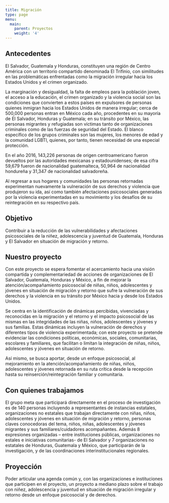 ```yaml
---
title: Migración
type: page
menu:
  main:
    parent: Proyectos
    weight: '4'
---
```

## Antecedentes

El Salvador, Guatemala y Honduras, constituyen una región de Centro América con un territorio compartido denominada El Trifinio, con similitudes en las problemáticas enfrentadas como la migración irregular hacia los Estados Unidos y el crimen organizado.

La marginación y desigualdad, la falta de empleos para la población joven, el acceso a la educación, el crimen organizado y la violencia social son las condiciones que convierten a estos países en expulsores de personas quienes inmigran hacia los Estados Unidos de manera irregular; cerca de 500,000 personas entran en México cada año, procedentes en su mayoría de El Salvador, Honduras y Guatemala; en su tránsito por México, las personas migrantes y refugiadas son víctimas tanto de organizaciones criminales como de las fuerzas de seguridad del Estado. El blanco específico de los grupos criminales son las mujeres, los menores de edad y la comunidad LGBTI, quienes, por tanto, tienen necesidad de una especial protección.



En el año 2016, 143,226 personas de origen centroamericano fueron devueltos por las autoridades mexicanas y estadounidenses; de esa cifra 59,679 fueron de nacionalidad guatemalteca, 50,964 de nacionalidad hondureña y 31,347 de nacionalidad salvadoreña.

Al regresar a sus hogares y comunidades las personas retornadas experimentan nuevamente la vulneración de sus derechos y violencia que produjeron su ida, así como también afectaciones psicosociales generadas por la violencia experimentadas en su movimiento y los desafíos de su reintegración en su respectivo país. 

## Objetivo

Contribuir a la reducción de las vulnerabilidades y afectaciones psicosociales de la niñez, adolescencia y juventud de Guatemala, Honduras y El Salvador en situación de migración y retorno.

## Nuestro proyecto

Con este proyecto se espera fomentar el acercamiento hacia una visión compartida y complementariedad de acciones de organizaciones de El Salvador, Guatemala, Honduras y México, a fin de mejorar la atención/acompañamiento psicosocial de niñas, niños, adolescentes y jóvenes en situación de migración y retorno que sufre la vulneración de sus derechos y la violencia en su tránsito por México hacia y desde los Estados Unidos. 

Se centra en la identificación de dinámicas percibidas, vivenciadas y reconocidas en la migración y el retorno y el impacto psicosocial de las mismas en las integridades de las niñas, niños, adolescentes y jóvenes y sus familias. Estas dinámicas incluyen la vulneración de derechos y diferentes tipos de violencia experimentada; con este proyecto se pretende evidenciar las condiciones políticas, económicas, sociales, comunitarias, escolares y familiares, que facilitan o limitan la integración de niñas, niños, adolescentes y jóvenes en situación de retorno. 

Así mismo, se busca aportar, desde un enfoque psicosocial, al mejoramiento en la atención/acompañamiento de niñas, niños, adolescentes y jóvenes retornada en su ruta crítica desde la recepción hasta su reinserción/reintegración familiar y comunitaria.

## Con quienes trabajamos

El grupo meta que participará directamente en el proceso de investigación es de 140 personas incluyendo a representantes de instancias estatales, organizaciones no estatales que trabajan directamente con niñas, niños, adolescentes y jóvenes en situación de migración y retorno, personas claves conocedoras del tema, niños, niñas, adolescentes y jóvenes migrantes y sus familiares/cuidadores acompañantes. Además 8 expresiones organizadas – entre instituciones públicas, organizaciones no estales e iniciativas comunitarias- de El Salvador y 7 organizaciones no estatales de Honduras, Guatemala y México, que participarán de la investigación, y de las coordinaciones interinstitucionales regionales.

## Proyección

Poder articular una agenda común y, con las organizaciones e instituciones que participen en el proyecto, un proyecto a mediano plazo sobre el trabajo con niñez, adolescencia y juventud en situación de migración irregular y retorno desde un enfoque psicosocial y de derechos.

